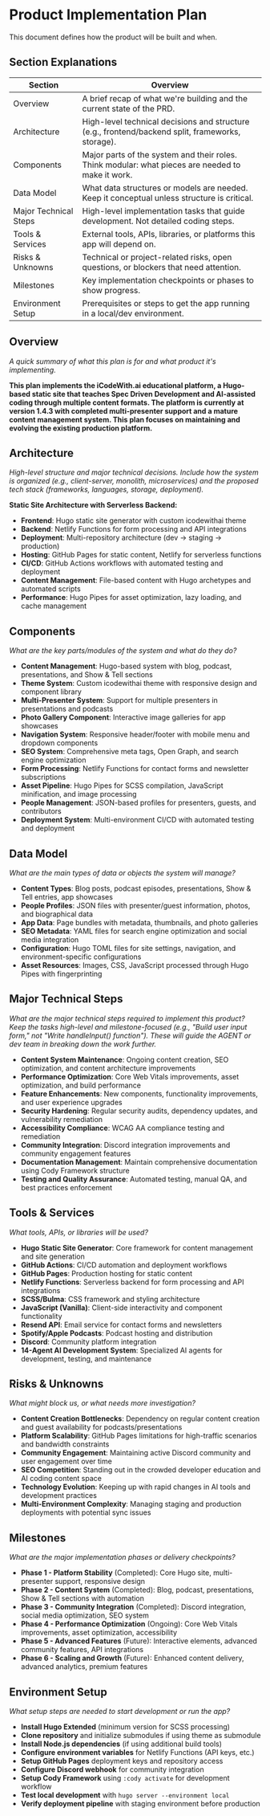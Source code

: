 # Product Implementation Plan
This document defines how the product will be built and when.

## Section Explanations
| Section                  | Overview |
|--------------------------|--------------------------|
| Overview                 | A brief recap of what we're building and the current state of the PRD. |
| Architecture             | High-level technical decisions and structure (e.g., frontend/backend split, frameworks, storage). |
| Components               | Major parts of the system and their roles. Think modular: what pieces are needed to make it work. |
| Data Model               | What data structures or models are needed. Keep it conceptual unless structure is critical. |
| Major Technical Steps    | High-level implementation tasks that guide development. Not detailed coding steps. |
| Tools & Services         | External tools, APIs, libraries, or platforms this app will depend on. |
| Risks & Unknowns         | Technical or project-related risks, open questions, or blockers that need attention. |
| Milestones    | Key implementation checkpoints or phases to show progress. |
| Environment Setup | Prerequisites or steps to get the app running in a local/dev environment. |

## Overview
_A quick summary of what this plan is for and what product it's implementing._

**This plan implements the iCodeWith.ai educational platform, a Hugo-based static site that teaches Spec Driven Development and AI-assisted coding through multiple content formats. The platform is currently at version 1.4.3 with completed multi-presenter support and a mature content management system. This plan focuses on maintaining and evolving the existing production platform.**

## Architecture
_High-level structure and major technical decisions. Include how the system is organized (e.g., client-server, monolith, microservices) and the proposed tech stack (frameworks, languages, storage, deployment)._

**Static Site Architecture with Serverless Backend:**
- **Frontend**: Hugo static site generator with custom icodewithai theme
- **Backend**: Netlify Functions for form processing and API integrations
- **Deployment**: Multi-repository architecture (dev → staging → production)
- **Hosting**: GitHub Pages for static content, Netlify for serverless functions
- **CI/CD**: GitHub Actions workflows with automated testing and deployment
- **Content Management**: File-based content with Hugo archetypes and automated scripts
- **Performance**: Hugo Pipes for asset optimization, lazy loading, and cache management

## Components
_What are the key parts/modules of the system and what do they do?_

- **Content Management**: Hugo-based system with blog, podcast, presentations, and Show & Tell sections
- **Theme System**: Custom icodewithai theme with responsive design and component library
- **Multi-Presenter System**: Support for multiple presenters in presentations and podcasts
- **Photo Gallery Component**: Interactive image galleries for app showcases
- **Navigation System**: Responsive header/footer with mobile menu and dropdown components
- **SEO System**: Comprehensive meta tags, Open Graph, and search engine optimization
- **Form Processing**: Netlify Functions for contact forms and newsletter subscriptions
- **Asset Pipeline**: Hugo Pipes for SCSS compilation, JavaScript minification, and image processing
- **People Management**: JSON-based profiles for presenters, guests, and contributors
- **Deployment System**: Multi-environment CI/CD with automated testing and deployment

## Data Model
_What are the main types of data or objects the system will manage?_

- **Content Types**: Blog posts, podcast episodes, presentations, Show & Tell entries, app showcases
- **People Profiles**: JSON files with presenter/guest information, photos, and biographical data
- **App Data**: Page bundles with metadata, thumbnails, and photo galleries
- **SEO Metadata**: YAML files for search engine optimization and social media integration
- **Configuration**: Hugo TOML files for site settings, navigation, and environment-specific configurations
- **Asset Resources**: Images, CSS, JavaScript processed through Hugo Pipes with fingerprinting

## Major Technical Steps
_What are the major technical steps required to implement this product? Keep the tasks high-level and milestone-focused (e.g., "Build user input form," not "Write handleInput() function"). These will guide the AGENT or dev team in breaking down the work further._

- **Content System Maintenance**: Ongoing content creation, SEO optimization, and content architecture improvements
- **Performance Optimization**: Core Web Vitals improvements, asset optimization, and build performance
- **Feature Enhancements**: New components, functionality improvements, and user experience upgrades
- **Security Hardening**: Regular security audits, dependency updates, and vulnerability remediation
- **Accessibility Compliance**: WCAG AA compliance testing and remediation
- **Community Integration**: Discord integration improvements and community engagement features
- **Documentation Management**: Maintain comprehensive documentation using Cody Framework structure
- **Testing and Quality Assurance**: Automated testing, manual QA, and best practices enforcement

## Tools & Services
_What tools, APIs, or libraries will be used?_

- **Hugo Static Site Generator**: Core framework for content management and site generation
- **GitHub Actions**: CI/CD automation and deployment workflows
- **GitHub Pages**: Production hosting for static content
- **Netlify Functions**: Serverless backend for form processing and API integrations
- **SCSS/Bulma**: CSS framework and styling architecture
- **JavaScript (Vanilla)**: Client-side interactivity and component functionality
- **Resend API**: Email service for contact forms and newsletters
- **Spotify/Apple Podcasts**: Podcast hosting and distribution
- **Discord**: Community platform integration
- **14-Agent AI Development System**: Specialized AI agents for development, testing, and maintenance

## Risks & Unknowns
_What might block us, or what needs more investigation?_

- **Content Creation Bottlenecks**: Dependency on regular content creation and guest availability for podcasts/presentations
- **Platform Scalability**: GitHub Pages limitations for high-traffic scenarios and bandwidth constraints
- **Community Engagement**: Maintaining active Discord community and user engagement over time
- **SEO Competition**: Standing out in the crowded developer education and AI coding content space
- **Technology Evolution**: Keeping up with rapid changes in AI tools and development practices
- **Multi-Environment Complexity**: Managing staging and production deployments with potential sync issues

## Milestones
_What are the major implementation phases or delivery checkpoints?_

- **Phase 1 - Platform Stability** (Completed): Core Hugo site, multi-presenter support, responsive design
- **Phase 2 - Content System** (Completed): Blog, podcast, presentations, Show & Tell sections with automation
- **Phase 3 - Community Integration** (Completed): Discord integration, social media optimization, SEO system
- **Phase 4 - Performance Optimization** (Ongoing): Core Web Vitals improvements, asset optimization, accessibility
- **Phase 5 - Advanced Features** (Future): Interactive elements, advanced community features, API integrations
- **Phase 6 - Scaling and Growth** (Future): Enhanced content delivery, advanced analytics, premium features

## Environment Setup
_What setup steps are needed to start development or run the app?_

- **Install Hugo Extended** (minimum version for SCSS processing)
- **Clone repository** and initialize submodules if using theme as submodule
- **Install Node.js dependencies** (if using additional build tools)
- **Configure environment variables** for Netlify Functions (API keys, etc.)
- **Setup GitHub Pages** deployment keys and repository access
- **Configure Discord webhook** for community integration
- **Setup Cody Framework** using `:cody activate` for development workflow
- **Test local development** with `hugo server --environment local`
- **Verify deployment pipeline** with staging environment before production
